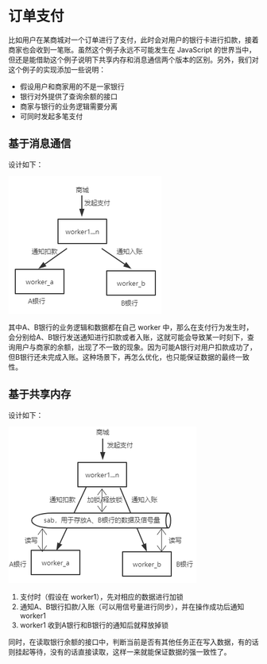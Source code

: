 # 订单支付

比如用户在某商城对一个订单进行了支付，此时会对用户的银行卡进行扣款，接着商家也会收到一笔账。虽然这个例子永远不可能发生在 JavaScript 的世界当中，但还是能借助这个例子说明下共享内存和消息通信两个版本的区别。另外，我们对这个例子的实现添加一些说明：

+ 假设用户和商家用的不是一家银行
+ 银行对外提供了查询余额的接口
+ 商家与银行的业务逻辑需要分离
+ 可同时发起多笔支付

## 基于消息通信

设计如下：

![Alt text](./1574130895310.png)

其中A、B银行的业务逻辑和数据都在自己 worker 中，那么在支付行为发生时，会分别给A、B银行发送通知进行扣款或者入账，这就可能会导致某一时刻下，查询用户与商家的余额，出现了不一致的现象。因为可能A银行对用户扣款成功了，但B银行还未完成入账。这种场景下，再怎么优化，也只能保证数据的最终一致性。

## 基于共享内存

设计如下：

![Alt text](./1574130906416.png)

1. 支付时（假设在 worker1），先对相应的数据进行加锁
2. 通知A、B银行扣款/入账（可以用信号量进行同步），并在操作成功后通知 worker1
3. worker1 收到A银行和B银行的通知后就释放掉锁

同时，在读取银行余额的接口中，判断当前是否有其他任务正在写入数据，有的话则挂起等待，没有的话直接读取，这样一来就能保证数据的强一致性了。
